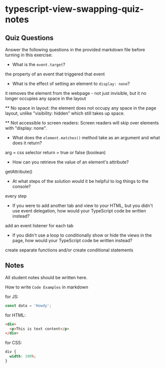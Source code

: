 # typescript-view-swapping-quiz-notes

## Quiz Questions

Answer the following questions in the provided markdown file before turning in this exercise:

- What is the `event.target`?

the property of an event that triggered that event

- What is the effect of setting an element to `display: none`?

it removes the element from the webpage - not just invisible, but it no longer occupies any space in the layout

\*\* No space in layout: the element does not occupy any space in the page layout, unlike "visibility: hidden" which still takes up space.

\*\* Not accessible to screen readers: Screen readers will skip over elements with "display: none".

- What does the `element.matches()` method take as an argument and what does it return?

arg = css selector
return = true or false (boolean)

- How can you retrieve the value of an element's attribute?

getAttribute()

- At what steps of the solution would it be helpful to log things to the console?

every step

- If you were to add another tab and view to your HTML, but you didn't use event delegation, how would your TypeScript code be written instead?

add an event listener for each tab

- If you didn't use a loop to conditionally show or hide the views in the page, how would your TypeScript code be written instead?

create separate functions and/or create conditional statements

## Notes

All student notes should be written here.

How to write `Code Examples` in markdown

for JS:

```javascript
const data = 'Howdy';
```

for HTML:

```html
<div>
  <p>This is text content</p>
</div>
```

for CSS:

```css
div {
  width: 100%;
}
```
